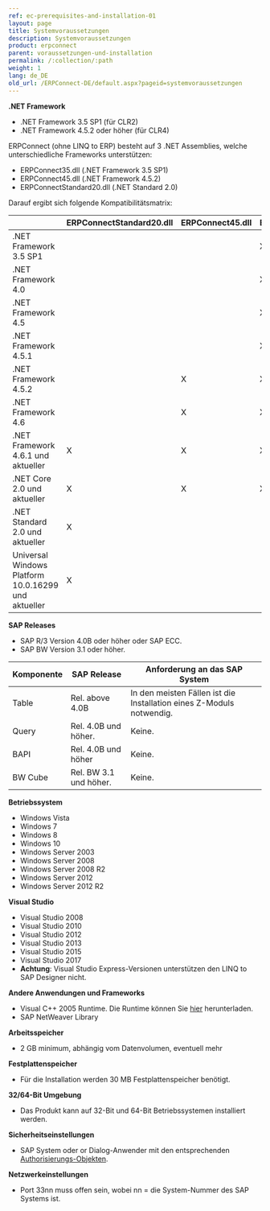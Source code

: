 ```yaml
---
ref: ec-prerequisites-and-installation-01
layout: page
title: Systemvoraussetzungen
description: Systemvoraussetzungen
product: erpconnect
parent: voraussetzungen-und-installation
permalink: /:collection/:path
weight: 1
lang: de_DE
old_url: /ERPConnect-DE/default.aspx?pageid=systemvoraussetzungen
---
```


**.NET Framework**
 	
- .NET Framework 3.5 SP1 (für CLR2)
- .NET Framework 4.5.2 oder höher (für CLR4)

ERPConnect (ohne LINQ to ERP) besteht auf 3 .NET Assemblies, welche unterschiedliche Frameworks unterstützen:
-	ERPConnect35.dll (.NET Framework 3.5 SP1)
-	ERPConnect45.dll (.NET Framework 4.5.2)
-	ERPConnectStandard20.dll (.NET Standard 2.0)

Darauf ergibt sich folgende Kompatibilitätsmatrix:

| |	ERPConnectStandard20.dll	| ERPConnect45.dll	| ERPConnect35.dll|
|:------|:------|:------ |:------ |
|.NET Framework 3.5 SP1	| | |	X|
|.NET Framework 4.0     | | |	X |
|.NET Framework 4.5	    | | |	X |
|.NET Framework 4.5.1	  | | |	X |
|.NET Framework 4.5.2 	 | | X	| X |
|.NET Framework 4.6	    | |	X |	X |
|.NET Framework 4.6.1 und aktueller |	X	| X |	X |
|.NET Core 2.0 und aktueller | X |	X	| X |
|.NET Standard 2.0 und aktueller	| X	|	| |
|Universal Windows Platform 10.0.16299 und aktueller	| X | | |	 	 


**SAP Releases**
 	
- SAP R/3 Version 4.0B oder höher oder SAP ECC.
- SAP BW Version 3.1 oder höher.

| Komponente | SAP Release            | Anforderung an das SAP System                                         |
|------------|------------------------|-----------------------------------------------------------------------|
| Table      | Rel. above 4.0B        | In den meisten Fällen ist die Installation  eines Z-Moduls notwendig. |
| Query      | Rel. 4.0B und höher.   | Keine.                                                                |
| BAPI       | Rel. 4.0B und höher    | Keine.                                                                |
| BW Cube    | Rel. BW 3.1 und höher. | Keine.                                                                |


**Betriebssystem**
 	
- Windows Vista
- Windows 7
- Windows 8
- Windows 10
- Windows Server 2003
- Windows Server 2008
- Windows Server 2008 R2
- Windows Server 2012
- Windows Server 2012 R2

**Visual Studio**
 	
- Visual Studio 2008
- Visual Studio 2010
- Visual Studio 2012
- Visual Studio 2013
- Visual Studio 2015
- Visual Studio 2017
- **Achtung**: Visual Studio Express-Versionen unterstützen den LINQ to SAP Designer nicht.

**Andere Anwendungen und Frameworks**
 	
- Visual C++ 2005 Runtime. Die Runtime können Sie [hier](https://www.microsoft.com/en-us/download/details.aspx?id=14431) herunterladen.
- SAP NetWeaver Library

**Arbeitsspeicher**
 	
- 2 GB minimum, abhängig vom Datenvolumen, eventuell mehr

**Festplattenspeicher**
 	
- Für die Installation werden 30 MB Festplattenspeicher benötigt.

**32/64-Bit Umgebung**
 	
- Das Produkt kann auf 32-Bit und 64-Bit Betriebssystemen installiert werden.

**Sicherheitseinstellungen**
 	
- SAP System oder or Dialog-Anwender mit den entsprechenden [Authorisierungs-Objekten](https://my.theobald-software.com/index.php?/Knowledgebase/Article/View/7/67/authority-objects).

**Netzwerkeinstellungen**
 	
- Port 33nn muss offen sein, wobei nn = die System-Nummer des SAP Systems ist.






